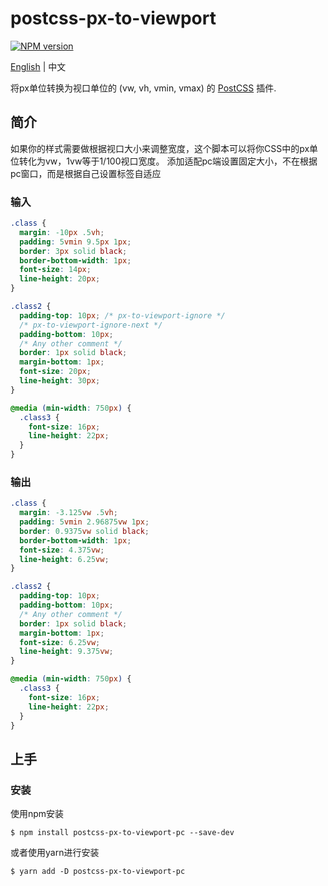 # postcss-px-to-viewport
[![NPM version](https://badge.fury.io/js/postcss-px-to-viewport.svg)](http://badge.fury.io/js/postcss-px-to-viewport)

[English](README.md) | 中文

将px单位转换为视口单位的 (vw, vh, vmin, vmax) 的 [PostCSS](https://github.com/postcss/postcss) 插件.

## 简介

如果你的样式需要做根据视口大小来调整宽度，这个脚本可以将你CSS中的px单位转化为vw，1vw等于1/100视口宽度。
添加适配pc端设置固定大小，不在根据pc窗口，而是根据自己设置标签自适应

### 输入

```css
.class {
  margin: -10px .5vh;
  padding: 5vmin 9.5px 1px;
  border: 3px solid black;
  border-bottom-width: 1px;
  font-size: 14px;
  line-height: 20px;
}

.class2 {
  padding-top: 10px; /* px-to-viewport-ignore */
  /* px-to-viewport-ignore-next */
  padding-bottom: 10px;
  /* Any other comment */
  border: 1px solid black;
  margin-bottom: 1px;
  font-size: 20px;
  line-height: 30px;
}

@media (min-width: 750px) {
  .class3 {
    font-size: 16px;
    line-height: 22px;
  }
}
```

### 输出
```css
.class {
  margin: -3.125vw .5vh;
  padding: 5vmin 2.96875vw 1px;
  border: 0.9375vw solid black;
  border-bottom-width: 1px;
  font-size: 4.375vw;
  line-height: 6.25vw;
}

.class2 {
  padding-top: 10px;
  padding-bottom: 10px;
  /* Any other comment */
  border: 1px solid black;
  margin-bottom: 1px;
  font-size: 6.25vw;
  line-height: 9.375vw;
}

@media (min-width: 750px) {
  .class3 {
    font-size: 16px;
    line-height: 22px;
  }
}
```

## 上手

### 安装
使用npm安装
```
$ npm install postcss-px-to-viewport-pc --save-dev
```
或者使用yarn进行安装
```
$ yarn add -D postcss-px-to-viewport-pc
```
